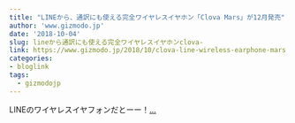 ```yaml
---
title: "LINEから、通訳にも使える完全ワイヤレスイヤホン「Clova Mars」が12月発売"
author: 'www.gizmodo.jp'
date: '2018-10-04'
slug: lineから通訳にも使える完全ワイヤレスイヤホンclova-
link: https://www.gizmodo.jp/2018/10/clova-line-wireless-earphone-mars.html
categories:
- bloglink
tags:
  - gizmodojp
---
```


LINEのワイヤレスイヤフォンだとーー！[... <i class="fas fa-external-link-alt"></i>](https://www.gizmodo.jp/2018/10/clova-line-wireless-earphone-mars.html)

